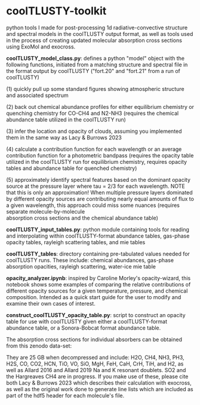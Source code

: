 # coolTLUSTY-toolkit
python tools I made for post-processing 1d radiative-convective structure and spectral models in the coolTLUSTY output format, as
well as tools used in the process of creating updated molecular absorption cross sections using ExoMol and exocross.  

**coolTLUSTY_model_class.py**: defines a python "model" object with the following functions, initiated from a matching structure 
and spectral file in the format output by coolTLUSTY ("fort.20" and "fort.21" from a run of coolTLUSTY) 
                           
(1) quickly pull up some standard figures showing atmospheric structure and associated spectrum

(2) back out chemical abundance profiles for either equilibrium chemistry or quenching chemistry 
for CO-CH4 and N2-NH3 (requires the chemical abundance table utilized in the coolTLUSTY run)

(3) infer the location and opacity of clouds, assuming you implemented them in the same way as 
Lacy & Burrows 2023

(4) calculate a contribution function for each wavelength or an average contribution function for a 
photometric bandpass (requires the opacity table utilized in the coolTLUSTY run for equilibrium chemistry,
requires opacity tables and abundance table for quenched chemistry)

(5) approximately identify spectral features based on the dominant opacity source at the pressure 
layer where tau = 2/3 for each wavelength. NOTE that this is only an approximation! When multiple 
pressure layers dominated by different opacity sources are contributing nearly equal amounts of flux 
to a given wavelength, this approach could miss some nuances (requires separate molecule-by-molecule  
absorption cross sections and the chemical abundance table)

**coolTLUSTY_input_tables.py**: python module containing tools for reading and interpolating within coolTLUSTY-format abundance tables, gas-phase opacity tables, rayleigh scattering tables, and mie tables

**coolTLUSTY_tables**: directory containing pre-tabulated values needed for coolTLUSTY runs. These include: chemical abundances, gas-phase absorption opacities, rayleigh scattering, water-ice mie table
                   
**opacity_analyzer.ipynb**: inspired by Caroline Morley's opacity-wizard, this notebook shows some examples of comparing the relative contributions of different opacity sources for a given temperature, pressure, and chemical composition. Intended as a quick start guide for the user to modify and examine their own cases of interest.

**construct_coolTLUSTY_opacity_table.py**: script to construct an opacity table for use with coolTLUSTY given either a coolTLUSTY-format 
 abundance table, or a Sonora-Bobcat format abundance table. 

The absorption cross sections for individual absorbers can be obtained from this zenodo data-set: 

They are 25 GB when decompressed and include: H2O, CH4, NH3, PH3, H2S, CO, CO2, HCN, TiO, VO, SiO, MgH, FeH, CaH, CrH, TiH, and H2, as well as Allard 2016 and Allard 2019 Na and K resonant doublets. SO2 and the Hargreaves CH4 are in progress. If you make use of these, please cite both Lacy & Burrows 2023 which describes their calculation with exocross, as well as the original work done to generate line lists which are included as part of the hdf5 header for each molecule's file.
